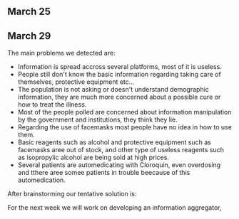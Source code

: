 ## March 25


## March 29

The main problems we detected are: 

- Information is spread accross several platforms, most of it is useless.
- People still don't know the basic information regarding taking care of themselves, protective equipment etc...
- The population is not asking or doesn't understand demographic information, they are much more concerned about a possible cure or how to treat the illness.
- Most of the people polled are concerned about information manipulation by the government and institutions, they think they lie.
- Regarding the use of facemasks most people have no idea in how to use them.
- Basic reagents such as alcohol and protective equipment such as facemasks aree out of stock, and other type of useless reagents such as isopropylic alcohol are being sold at high prices.
- Several patients are automedicating with Cloroquin, even overdosing and tthere aree somee patients in trouble beecause of this automedication.

After brainstorming our tentative solution is:






For the next week we will work on developing an information aggregator, 

